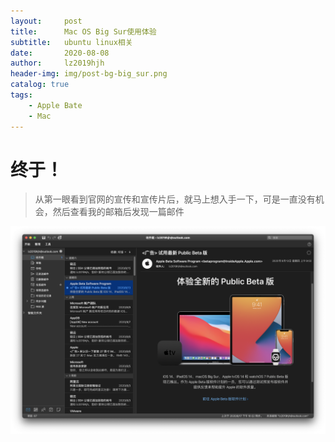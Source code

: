 ```yaml
---
layout:     post
title:      Mac OS Big Sur使用体验
subtitle:   ubuntu linux相关
date:       2020-08-08
author:     lz2019hjh
header-img: img/post-bg-big_sur.png
catalog: true
tags:
    - Apple Bate
    - Mac
---
```


# 终于！

> 从第一眼看到官网的宣传和宣传片后，就马上想入手一下，可是一直没有机会，然后查看我的邮箱后发现一篇邮件

![](picture/8-27-email.png)